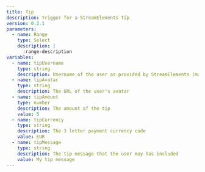 ```yaml
---
title: Tip
description: Trigger for a StreamElements Tip
version: 0.2.1
parameters:
  - name: Range
    type: Select
    description: |
      :range-description
variables:
  - name: tipUsername
    type: string
    description: Username of the user as provided by StreamElements (may not be from Twitch)
  - name: tipAvatar
    type: string
    description: The URL of the user's avatar
  - name: tipAmount
    type: number
    description: The amount of the tip
    value: 5
  - name: tipCurrency
    type: string
    description: The 3 letter payment currency code
    value: EUR
  - name: tipMessage
    type: string
    description: The tip message that the user may has included
    value: My tip message
---
```

